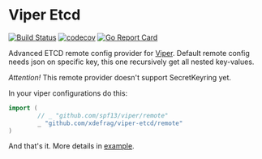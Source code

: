 # Viper Etcd
[![Build Status](https://travis-ci.com/xdefrag/viper-etcd.svg?branch=master)](https://travis-ci.com/xdefrag/viper-etcd)
[![codecov](https://codecov.io/gh/xdefrag/viper-etcd/branch/master/graph/badge.svg)](https://codecov.io/gh/xdefrag/viper-etcd)
[![Go Report Card](https://goreportcard.com/badge/github.com/xdefrag/viper-etcd)](https://goreportcard.com/report/github.com/xdefrag/viper-etcd)

Advanced ETCD remote config provider for [Viper](https://github.com/spf13/viper). Default remote config needs json on specific key, this one recursively get all nested key-values.

*Attention!* This remote provider doesn't support SecretKeyring yet.

In your viper configurations do this:
```go
import (
        // _ "github.com/spf13/viper/remote"
        _ "github.com/xdefrag/viper-etcd/remote"
)
```
And that's it. More details in [example](https://github.com/xdefrag/viper-etcd/blob/master/example/example.go).
